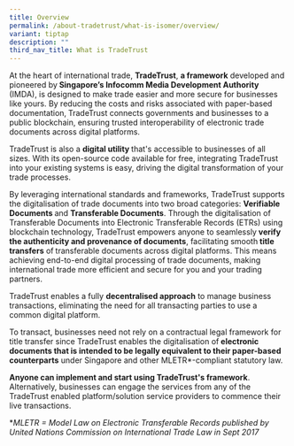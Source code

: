 ```yaml
---
title: Overview
permalink: /about-tradetrust/what-is-isomer/overview/
variant: tiptap
description: ""
third_nav_title: What is TradeTrust
---
```

<p>At the heart of international trade, <strong>TradeTrust</strong>, <strong>a framework</strong> developed and pioneered by<strong> Singapore’s Infocomm Media Development Authority</strong> (IMDA), is designed to make trade easier and more secure for businesses like yours. By reducing the costs and risks associated with paper-based documentation,<strong> </strong>TradeTrust connects governments and businesses to a public blockchain, ensuring trusted interoperability of electronic trade documents across digital platforms.</p><p>TradeTrust is also a <strong>digital utility </strong>that's accessible to businesses of all sizes. With its open-source code available for free, integrating TradeTrust into your existing systems is easy, driving the digital transformation of your trade processes.</p><p>By leveraging international standards and frameworks, TradeTrust supports the digitalisation of trade documents into two broad categories: <strong>Verifiable Documents </strong>and <strong>Transferable Documents</strong>. Through the digitalisation of Transferable Documents into Electronic Transferable Records (ETRs) using blockchain technology, TradeTrust empowers anyone to seamlessly<strong> verify the authenticity and provenance of documents</strong>, facilitating smooth<strong> title transfers</strong> of<strong> </strong>transferable documents across digital platforms. This means achieving end-to-end digital processing of trade documents, making international trade more efficient and secure for you and your trading partners.</p><p>TradeTrust enables a fully <strong>decentralised approach</strong> to manage business transactions, eliminating the need for all transacting parties to use a common digital platform.</p><p>To transact, businesses need not rely on a contractual legal framework for title transfer since TradeTrust enables the digitalisation of<strong> electronic documents that is intended to be legally equivalent to their paper-based counterparts</strong> under Singapore and other MLETR*-compliant statutory law.</p><p><strong>Anyone can implement and start using TradeTrust's framework</strong>. Alternatively, businesses can engage the services from any of the TradeTrust enabled platform/solution service providers to commence their live transactions.</p><p>*<em>MLETR = Model Law on Electronic Transferable Records published by United Nations Commission on International Trade Law in Sept 2017</em></p><p></p>